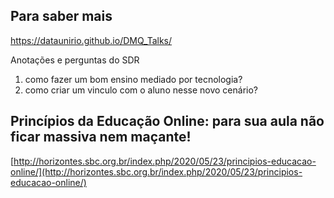 ##  Para saber mais
https://dataunirio.github.io/DMQ_Talks/

Anotações e perguntas do SDR
1. como fazer um bom ensino mediado por tecnologia?
2. como criar um vinculo com o aluno nesse novo cenário?

## Princípios da Educação Online: para sua aula não ficar massiva nem maçante!
[http://horizontes.sbc.org.br/index.php/2020/05/23/principios-educacao-online/](http://horizontes.sbc.org.br/index.php/2020/05/23/principios-educacao-online/)